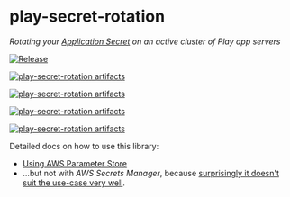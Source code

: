 play-secret-rotation
=========

_Rotating your [Application Secret](https://www.playframework.com/documentation/2.8.x/ApplicationSecret)
on an active cluster of Play app servers_

[![Release](https://github.com/guardian/play-secret-rotation/actions/workflows/release.yml/badge.svg)](https://github.com/guardian/play-secret-rotation/actions/workflows/release.yml)

[![play-secret-rotation artifacts](https://index.scala-lang.org/guardian/play-secret-rotation/play-v30/latest-by-scala-version.svg)](https://index.scala-lang.org/guardian/play-secret-rotation/play-v30/)

[![play-secret-rotation artifacts](https://index.scala-lang.org/guardian/play-secret-rotation/play-v29/latest-by-scala-version.svg)](https://index.scala-lang.org/guardian/play-secret-rotation/play-v29/)

[![play-secret-rotation artifacts](https://index.scala-lang.org/guardian/play-secret-rotation/play-v28/latest-by-scala-version.svg)](https://index.scala-lang.org/guardian/play-secret-rotation/play-v28/)

[![play-secret-rotation artifacts](https://index.scala-lang.org/guardian/play-secret-rotation/play-v27/latest-by-scala-version.svg)](https://index.scala-lang.org/guardian/play-secret-rotation/play-v27/)


Detailed docs on how to use this library:

* [Using AWS Parameter Store](aws-parameterstore/README.md)
* ...but not with _AWS Secrets Manager_, because
  [surprisingly it doesn't suit the use-case very well](https://github.com/guardian/play-secret-rotation/commit/01e7fa86688).
